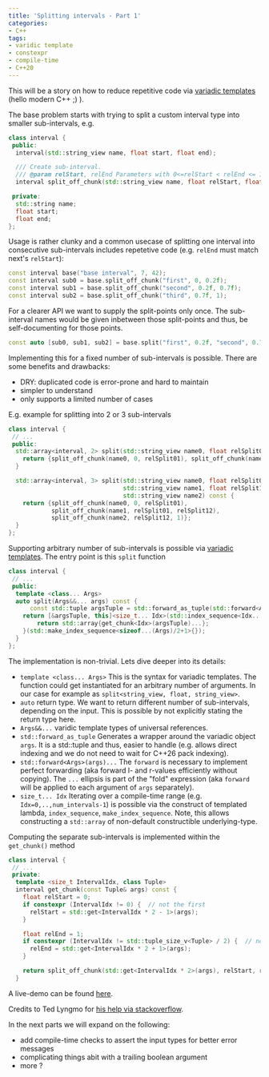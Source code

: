 ```yaml
---
title: 'Splitting intervals - Part 1'
categories:
- C++
tags:
- varidic template
- constexpr
- compile-time
- C++20
---
```


This will be a story on how to reduce repetitive code via [variadic templates](https://en.cppreference.com/w/cpp/language/pack) (hello modern C++ ;) ).

The base problem starts with trying to split a custom interval type into smaller sub-intervals, e.g.
```cpp
class interval {
 public:
  interval(std::string_view name, float start, float end);

  /// Create sub-interval.
  /// @param relStart, relEnd Parameters with 0<=relStart < relEnd <= 1
  interval split_off_chunk(std::string_view name, float relStart, float relEnd) const;

 private:
  std::string name;
  float start;
  float end;
};
```

Usage is rather clunky and a common usecase of splitting one interval into consecutive sub-intervals includes repetetive code (e.g. `relEnd` must match next's `relStart`):
```cpp
const interval base("base interval", 7, 42);
const interval sub0 = base.split_off_chunk("first", 0, 0.2f);
const interval sub1 = base.split_off_chunk("second", 0.2f, 0.7f);
const interval sub2 = base.split_off_chunk("third", 0.7f, 1);
```

For a clearer API we want to supply the split-points only once. 
The sub-interval names would be given inbetween those split-points and thus, be self-documenting for those points.
```cpp
const auto [sub0, sub1, sub2] = base.split("first", 0.2f, "second", 0.7f, "third");
```

Implementing this for a fixed number of sub-intervals is possible.
There are some benefits and drawbacks:
- DRY: duplicated code is error-prone and hard to maintain
- simpler to understand
- only supports a limited number of cases

E.g. example for splitting into 2 or 3 sub-intervals
```cpp
class interval {
 // ...
 public:
  std::array<interval, 2> split(std::string_view name0, float relSplit01, std::string_view name1) const {
    return {split_off_chunk(name0, 0, relSplit01), split_off_chunk(name1, relSplit01, 1)};
  }

  std::array<interval, 3> split(std::string_view name0, float relSplit01,
                                std::string_view name1, float relSplit12,
                                std::string_view name2) const {
    return {split_off_chunk(name0, 0, relSplit01),
            split_off_chunk(name1, relSplit01, relSplit12),
            split_off_chunk(name2, relSplit12, 1)};
  }
};
```

Supporting arbitrary number of sub-intervals is possible via [variadic templates](https://en.cppreference.com/w/cpp/language/pack). 
The entry point is this `split` function
```cpp
class interval {
 // ...
 public:
  template <class... Args>
  auto split(Args&&... args) const {
      const std::tuple argsTuple = std::forward_as_tuple(std::forward<Args>(args)...);
    return [&argsTuple, this]<size_t... Idx>(std::index_sequence<Idx...>) {
        return std::array{get_chunk<Idx>(argsTuple)...};
    }(std::make_index_sequence<sizeof...(Args)/2+1>{});
  }
};
```
The implementation is non-trivial.
Lets dive deeper into its details:
- `template <class... Args>` This is the syntax for variadic templates. The function could get instantiated for an arbitrary number of arguments. In our case for example as `split<string_view, float, string_view>`.
- `auto` return type. We want to return different number of sub-intervals, depending on the input. This is possible by not explicitly stating the return type here.
- `Args&&...` varidic template types of universal references.
- `std::forward_as_tuple` Generates a wrapper around the variadic object `args`. It is a std::tuple and thus, easier to handle (e.g. allows direct indexing and we do not need to wait for C++26 pack indexing).
- `std::forward<Args>(args)...` The `forward` is necessary to implement perfect forwarding (aka forward l- and r-values efficiently without copying). The `...` ellipsis is part of the "fold" expression (aka `forward` will be applied to each argument of `args` separately).
- `size_t... Idx` Iterating over a compile-time range (e.g. `Idx=0,..,num_intervals-1`) is possible via the construct of templated lambda, `index_sequence`, `make_index_sequence`. Note, this allows constructing a `std::array` of non-default constructible underlying-type.

Computing the separate sub-intervals is implemented within the `get_chunk()` method
```cpp
class interval {
 // ...
 private:
  template <size_t IntervalIdx, class Tuple>
  interval get_chunk(const Tuple& args) const {
    float relStart = 0;
    if constexpr (IntervalIdx != 0) {  // not the first
      relStart = std::get<IntervalIdx * 2 - 1>(args);
    }

    float relEnd = 1;
    if constexpr (IntervalIdx != std::tuple_size_v<Tuple> / 2) {  // not the last
      relEnd = std::get<IntervalIdx * 2 + 1>(args);
    }

    return split_off_chunk(std::get<IntervalIdx * 2>(args), relStart, relEnd);
  }
```

A live-demo can be found [here](https://godbolt.org/z/3PMjaoMTo).

Credits to Ted Lyngmo for [his help via stackoverflow](https://stackoverflow.com/a/79511964/10774817).

In the next parts we will expand on the following:
- add compile-time checks to assert the input types for better error messages
- complicating things abit with a trailing boolean argument
- more ?